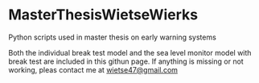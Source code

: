# MasterThesisWietseWierks
Python scripts used in master thesis on early warning systems

Both the individual break test model and the sea level monitor model with break test are included in this githun page.
If anything is missing or not working, pleas contact me at wietse47@gmail.com
